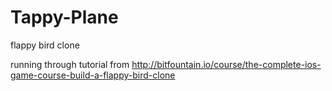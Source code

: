 Tappy-Plane
===========

flappy bird clone

running through tutorial from 
http://bitfountain.io/course/the-complete-ios-game-course-build-a-flappy-bird-clone
